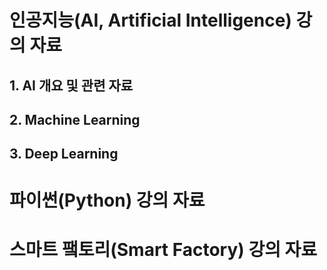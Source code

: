 # **인공지능(AI, Artificial Intelligence) 강의 자료**

## 1. AI 개요 및 관련 자료


## 2. Machine Learning


## 3. Deep Learning


# **파이썬(Python) 강의 자료**




# **스마트 퍀토리(Smart Factory) 강의 자료**
